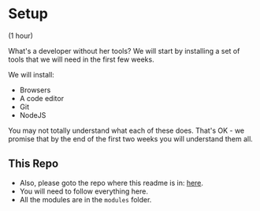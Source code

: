 # Setup

(1 hour)

What's a developer without her tools? We will start by installing a set of tools that we will need in the first
few weeks.

We will install:

* Browsers
* A code editor
* Git
* NodeJS

You may not totally understand what each of these does. That's OK - we promise that by the end of the first two weeks
you will understand them all.

## This Repo

* Also, please goto the repo where this readme is in: [here](https://github.com/create-softeng/program).
* You will need to follow everything here.
* All the modules are in the `modules` folder.
